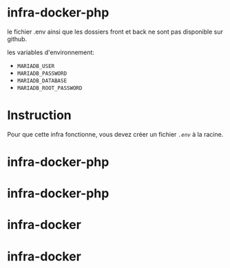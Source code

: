 # infra-docker-php

le fichier .env ainsi que les dossiers front et back ne sont pas disponible sur github.

les variables d'environnement:
- `MARIADB_USER` 
- `MARIADB_PASSWORD` 
- `MARIADB_DATABASE`
- `MARIADB_ROOT_PASSWORD` 

# Instruction

Pour que cette infra fonctionne, vous devez créer un fichier *` .env `* à la racine.
# infra-docker-php
# infra-docker-php
# infra-docker
# infra-docker
